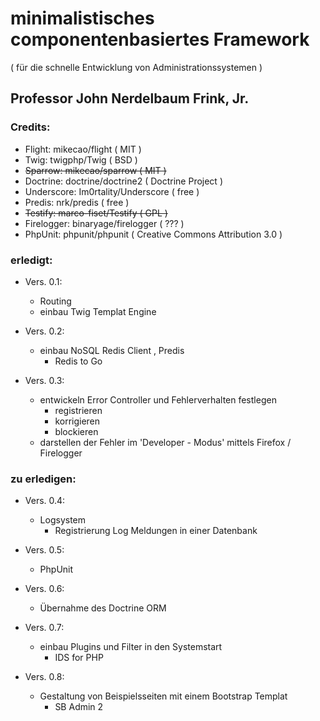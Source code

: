 # minimalistisches componentenbasiertes Framework
( für die schnelle Entwicklung von Administrationssystemen )

## Professor John Nerdelbaum Frink, Jr.

### Credits:

+ Flight: mikecao/flight ( MIT )
+ Twig: twigphp/Twig ( BSD )
+ <s>Sparrow: mikecao/sparrow ( MIT )</s>
+ Doctrine: doctrine/doctrine2 ( Doctrine Project )
+ Underscore: Im0rtality/Underscore ( free )
+ Predis: nrk/predis ( free )
+ <s>Testify: marco-fiset/Testify ( GPL )</s>
+ Firelogger: binaryage/firelogger ( ??? )
+ PhpUnit: phpunit/phpunit ( Creative Commons Attribution 3.0 )

### erledigt: 

+ Vers. 0.1:
    + Routing
    + einbau Twig Templat Engine
    
+ Vers. 0.2:
    + einbau NoSQL Redis Client , Predis
    	+ Redis to Go 
    
+ Vers. 0.3:
    + entwickeln Error Controller und Fehlerverhalten festlegen
    	+ registrieren
    	+ korrigieren
    	+ blockieren   
    + darstellen der Fehler im 'Developer - Modus' mittels Firefox / Firelogger

### zu erledigen:

+ Vers. 0.4:
	+ Logsystem
		+ Registrierung Log Meldungen in einer Datenbank 

+ Vers. 0.5:
	+ PhpUnit 
  
+ Vers. 0.6:
	+ Übernahme des Doctrine ORM 
       
+ Vers. 0.7:
    + einbau Plugins und Filter in den Systemstart
    	+  IDS for PHP  
    
+ Vers. 0.8:
    + Gestaltung von Beispielsseiten mit einem Bootstrap Templat
    	+ SB Admin 2